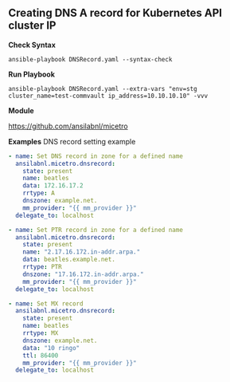 
## Creating DNS A record for Kubernetes API cluster IP 
**Check Syntax**
```
ansible-playbook DNSRecord.yaml --syntax-check
```
**Run Playbook**
```
ansible-playbook DNSRecord.yaml --extra-vars "env=stg cluster_name=test-commvault ip_address=10.10.10.10" -vvv
```
**Module**

https://github.com/ansilabnl/micetro

**Examples**
DNS record setting example

```yaml
- name: Set DNS record in zone for a defined name
  ansilabnl.micetro.dnsrecord:
    state: present
    name: beatles
    data: 172.16.17.2
    rrtype: A
    dnszone: example.net.
    mm_provider: "{{ mm_provider }}"
  delegate_to: localhost

- name: Set PTR record in zone for a defined name
  ansilabnl.micetro.dnsrecord:
    state: present
    name: "2.17.16.172.in-addr.arpa."
    data: beatles.example.net.
    rrtype: PTR
    dnszone: "17.16.172.in-addr.arpa."
    mm_provider: "{{ mm_provider }}"
  delegate_to: localhost

- name: Set MX record
  ansilabnl.micetro.dnsrecord:
    state: present
    name: beatles
    rrtype: MX
    dnszone: example.net.
    data: "10 ringo"
    ttl: 86400
    mm_provider: "{{ mm_provider }}"
  delegate_to: localhost
```